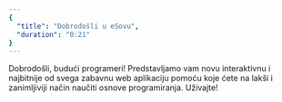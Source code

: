 ```yaml
---
{
  "title": "Dobrodošli u eSovu",
  "duration": "0:21"
}
---
```


Dobrodošli, budući programeri! Predstavljamo vam novu interaktivnu i najbitnije od svega zabavnu web aplikaciju pomoću koje ćete na lakši i zanimljiviji način naučiti osnove programiranja. Uživajte!
